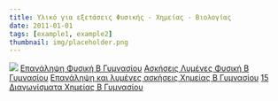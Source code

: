 ```yaml
---
title: Υλικό για εξετάσεις Φυσικής - Χημείας - Βιολογίας
date: 2011-01-01
tags: [example1, example2]
thumbnail: img/placeholder.png
---
```

![](http://3.bp.blogspot.com/-mIfTwEJNQKQ/VDQ3b858tFI/AAAAAAAAAFw/3HpaRigpxQg/s1600/exams.jpg) 
[Επανάληψη Φυσική Β Γυμνασίου](https://drive.google.com/folderview?id=0B0MaJq6lSGTBbnJNWWc0UDZkcG8&usp=sharing) 
[Ασκήσεις Λυμένες Φυσική Β Γυμνασίου](http://gymnasioker4.referata.com/wiki/Physics_B/Notes2version) 
[Επανάληψη και λυμένες ασκήσεις Χημείας Β Γυμνασίου](http://sxoleio.besaba.com/wiki/index.php?title=Lessons/%CE%A7%CE%B7%CE%BC%CE%B5%CE%AF%CE%B1/%CE%92-%CE%93%CF%85%CE%BC%CE%BD%CE%B1%CF%83%CE%AF%CE%BF%CF%85/%CE%9B%CF%85%CE%BC%CE%AD%CE%BD%CE%B5%CF%82-%CE%91%CF%83%CE%BA%CE%AE%CF%83%CE%B5%CE%B9%CF%82-%CE%9A%CE%B5%CF%861%CE%BF) 
[15 Διαγωνίσματα Χημείας Β Γυμνασίου](http://sxoleio.besaba.com/wiki/index.php?title=Lessons/%CE%A7%CE%B7%CE%BC%CE%B5%CE%AF%CE%B1/%CE%92-%CE%93%CF%85%CE%BC%CE%BD%CE%B1%CF%83%CE%AF%CE%BF%CF%85/%CE%94%CE%B9%CE%B1%CE%B3%CF%89%CE%BD%CE%AF%CF%83%CE%BC%CE%B1%CF%84%CE%B1%2815%29)
